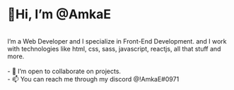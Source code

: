 # 👋Hi, I’m @AmkaE <br>
<br>
I’m a Web Developer and I specialize in Front-End Development. and I work with technologies like html, css, sass, javascript, reactjs, all that stuff and more. <br><br>
- 💞️ I’m open to collaborate on projects. <br>
- 📫 You can reach me through my discord @!AmkaE#0971 <br>

